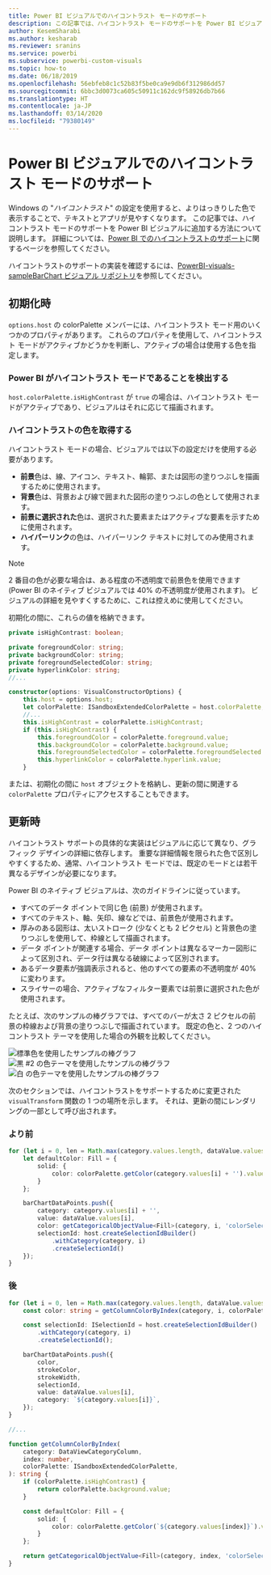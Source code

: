 ```yaml
---
title: Power BI ビジュアルでのハイコントラスト モードのサポート
description: この記事では、ハイコントラスト モードのサポートを Power BI ビジュアルに追加する方法について説明します。
author: KesemSharabi
ms.author: kesharab
ms.reviewer: sranins
ms.service: powerbi
ms.subservice: powerbi-custom-visuals
ms.topic: how-to
ms.date: 06/18/2019
ms.openlocfilehash: 56ebfeb8c1c52b83f5be0ca9e9db6f312986dd57
ms.sourcegitcommit: 6bbc3d0073ca605c50911c162dc9f58926db7b66
ms.translationtype: HT
ms.contentlocale: ja-JP
ms.lasthandoff: 03/14/2020
ms.locfileid: "79380149"
---
```

# <a name="high-contrast-mode-support-in-power-bi-visuals"></a>Power BI ビジュアルでのハイコントラスト モードのサポート

Windows の "*ハイコントラスト*" の設定を使用すると、よりはっきりした色で表示することで、テキストとアプリが見やすくなります。 この記事では、ハイコントラスト モードのサポートを Power BI ビジュアルに追加する方法について説明します。 詳細については、[Power BI でのハイコントラストのサポート](https://powerbi.microsoft.com/blog/power-bi-desktop-june-2018-feature-summary/#highContrast)に関するページを参照してください。

ハイコントラストのサポートの実装を確認するには、[PowerBI-visuals-sampleBarChart ビジュアル リポジトリ](https://github.com/Microsoft/PowerBI-visuals-sampleBarChart/commit/61011c82b66ca0d3321868f1d089c65101ca42e6)を参照してください。

## <a name="on-initialization"></a>初期化時

`options.host` の colorPalette メンバーには、ハイコントラスト モード用のいくつかのプロパティがあります。 これらのプロパティを使用して、ハイコントラスト モードがアクティブかどうかを判断し、アクティブの場合は使用する色を指定します。

### <a name="detect-that-power-bi-is-in-high-contrast-mode"></a>Power BI がハイコントラスト モードであることを検出する

`host.colorPalette.isHighContrast` が `true` の場合は、ハイコントラスト モードがアクティブであり、ビジュアルはそれに応じて描画されます。

### <a name="get-high-contrast-colors"></a>ハイコントラストの色を取得する

ハイコントラスト モードの場合、ビジュアルでは以下の設定だけを使用する必要があります。

* **前景**色は、線、アイコン、テキスト、輪郭、または図形の塗りつぶしを描画するために使用されます。
* **背景**色は、背景および線で囲まれた図形の塗りつぶしの色として使用されます。
* **前景に選択された**色は、選択された要素またはアクティブな要素を示すために使用されます。
* **ハイパーリンク**の色は、ハイパーリンク テキストに対してのみ使用されます。

> [!NOTE]
> 2 番目の色が必要な場合は、ある程度の不透明度で前景色を使用できます (Power BI のネイティブ ビジュアルでは 40% の不透明度が使用されます)。 ビジュアルの詳細を見やすくするために、これは控えめに使用してください。

初期化の間に、これらの値を格納できます。

```typescript
private isHighContrast: boolean;

private foregroundColor: string;
private backgroundColor: string;
private foregroundSelectedColor: string;
private hyperlinkColor: string;
//...

constructor(options: VisualConstructorOptions) {
    this.host = options.host;
    let colorPalette: ISandboxExtendedColorPalette = host.colorPalette;
    //...
    this.isHighContrast = colorPalette.isHighContrast;
    if (this.isHighContrast) {
        this.foregroundColor = colorPalette.foreground.value;
        this.backgroundColor = colorPalette.background.value;
        this.foregroundSelectedColor = colorPalette.foregroundSelected.value;
        this.hyperlinkColor = colorPalette.hyperlink.value;
    }
```

または、初期化の間に `host` オブジェクトを格納し、更新の間に関連する `colorPalette` プロパティにアクセスすることもできます。

## <a name="on-update"></a>更新時

ハイコントラスト サポートの具体的な実装はビジュアルに応じて異なり、グラフィック デザインの詳細に依存します。 重要な詳細情報を限られた色で区別しやすくするため、通常、ハイコントラスト モードでは、既定のモードとは若干異なるデザインが必要になります。

Power BI のネイティブ ビジュアルは、次のガイドラインに従っています。

* すべてのデータ ポイントで同じ色 (前景) が使用されます。
* すべてのテキスト、軸、矢印、線などでは、前景色が使用されます。
* 厚みのある図形は、太いストローク (少なくとも 2 ピクセル) と背景色の塗りつぶしを使用して、枠線として描画されます。
* データ ポイントが関連する場合、データ ポイントは異なるマーカー図形によって区別され、データ行は異なる破線によって区別されます。
* あるデータ要素が強調表示されると、他のすべての要素の不透明度が 40% に変わります。
* スライサーの場合、アクティブなフィルター要素では前景に選択された色が使用されます。

たとえば、次のサンプルの棒グラフでは、すべてのバーが太さ 2 ピクセルの前景の枠線および背景の塗りつぶしで描画されています。 既定の色と、2 つのハイコントラスト テーマを使用した場合の外観を比較してください。

![標準色を使用したサンプルの棒グラフ](media/high-contrast-support/hc-samplebarchart-standard.png)
![*黒 #2* の色テーマを使用したサンプルの棒グラフ](media/high-contrast-support/hc-samplebarchart-dark2.png)
![*白* の色テーマを使用したサンプルの棒グラフ](media/high-contrast-support/hc-samplebarchart-white.png)

次のセクションでは、ハイコントラストをサポートするために変更された `visualTransform` 関数の 1 つの場所を示します。 それは、更新の間にレンダリングの一部として呼び出されます。

### <a name="before"></a>より前

```typescript
for (let i = 0, len = Math.max(category.values.length, dataValue.values.length); i < len; i++) {
    let defaultColor: Fill = {
        solid: {
            color: colorPalette.getColor(category.values[i] + '').value
        }
    };

    barChartDataPoints.push({
        category: category.values[i] + '',
        value: dataValue.values[i],
        color: getCategoricalObjectValue<Fill>(category, i, 'colorSelector', 'fill', defaultColor).solid.color,
        selectionId: host.createSelectionIdBuilder()
            .withCategory(category, i)
            .createSelectionId()
    });
}
```

### <a name="after"></a>後

```typescript
for (let i = 0, len = Math.max(category.values.length, dataValue.values.length); i < len; i++) {
    const color: string = getColumnColorByIndex(category, i, colorPalette);

    const selectionId: ISelectionId = host.createSelectionIdBuilder()
        .withCategory(category, i)
        .createSelectionId();

    barChartDataPoints.push({
        color,
        strokeColor,
        strokeWidth,
        selectionId,
        value: dataValue.values[i],
        category: `${category.values[i]}`,
    });
}

//...

function getColumnColorByIndex(
    category: DataViewCategoryColumn,
    index: number,
    colorPalette: ISandboxExtendedColorPalette,
): string {
    if (colorPalette.isHighContrast) {
        return colorPalette.background.value;
    }

    const defaultColor: Fill = {
        solid: {
            color: colorPalette.getColor(`${category.values[index]}`).value,
        }
    };

    return getCategoricalObjectValue<Fill>(category, index, 'colorSelector', 'fill', defaultColor).solid.color;
}
```

